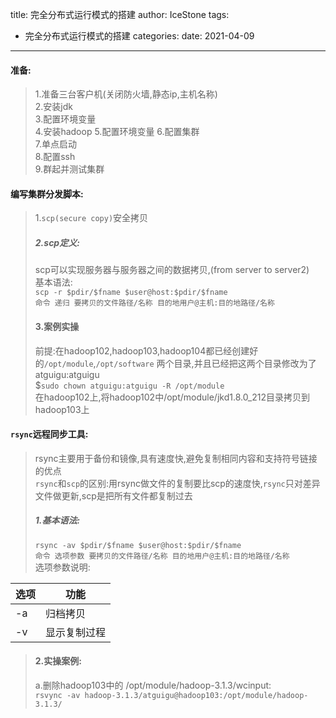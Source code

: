 title: 完全分布式运行模式的搭建
author: IceStone 
tags: 
  - 完全分布式运行模式的搭建
categories: 
date: 2021-04-09
---
#### 准备:

> 1.准备三台客户机(关闭防火墙,静态ip,主机名称)  
> 2.安装jdk  
> 3.配置环境变量  
> 4.安装hadoop
> 5.配置环境变量
> 6.配置集群  
> 7.单点启动  
> 8.配置ssh  
> 9.群起并测试集群

#### 编写集群分发脚本:

> 1.`scp(secure copy)`安全拷贝
> ##### 2.scp定义:
> scp可以实现服务器与服务器之间的数据拷贝,(from server to server2)  
> 基本语法:   
> `scp -r $pdir/$fname $user@host:$pdir/$fname`  
> `命令 递归 要拷贝的文件路径/名称 目的地用户@主机:目的地路径/名称  `
> #### 3.案例实操
> 前提:在hadoop102,hadoop103,hadoop104都已经创建好的`/opt/module`,`/opt/software` 两个目录,并且已经把这两个目录修改为了 atguigu:atguigu  
> $`sudo chown atguigu:atguigu -R /opt/module`  
> 在hadoop102上,将hadoop102中/opt/module/jkd1.8.0_212目录拷贝到hadoop103上

#### `rsync`远程同步工具:

> rsync主要用于备份和镜像,具有速度快,避免复制相同内容和支持符号链接的优点  
> `rsync`和`scp`的区别:用rsync做文件的复制要比scp的速度快,`rsync`只对差异文件做更新,scp是把所有文件都复制过去
> ##### 1.基本语法:
> `rsync -av $pdir/$fname $user@host:$pdir/$fname`  
> `命令 选项参数 要拷贝的文件路径/名称 目的地用户@主机:目的地路径/名称`  
> 选项参数说明:

| 选项 | 功能 |
| --- | --- |
| -a  | 归档拷贝 |
| -v | 显示复制过程 |

> #### 2.实操案例:
> a.删除hadoop103中的 /opt/module/hadoop-3.1.3/wcinput:  
> `rsvync -av hadoop-3.1.3/atguigu@hadoop103:/opt/module/hadoop-3.1.3/`  
> 
> 


